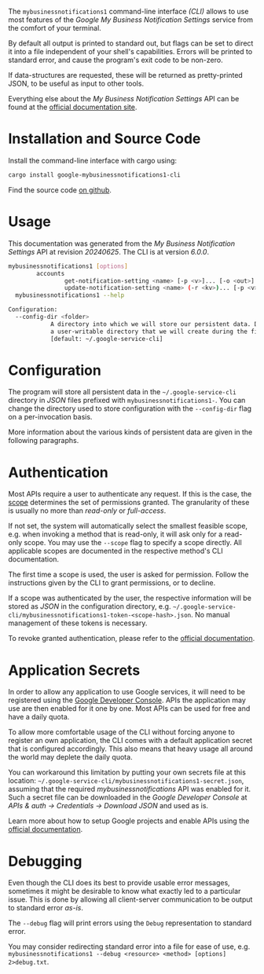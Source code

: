 <!---
DO NOT EDIT !
This file was generated automatically from 'src/generator/templates/cli/README.md.mako'
DO NOT EDIT !
-->
The `mybusinessnotifications1` command-line interface *(CLI)* allows to use most features of the *Google My Business Notification Settings* service from the comfort of your terminal.

By default all output is printed to standard out, but flags can be set to direct it into a file independent of your shell's
capabilities. Errors will be printed to standard error, and cause the program's exit code to be non-zero.

If data-structures are requested, these will be returned as pretty-printed JSON, to be useful as input to other tools.

Everything else about the *My Business Notification Settings* API can be found at the
[official documentation site](https://developers.google.com/my-business/).

# Installation and Source Code

Install the command-line interface with cargo using:

```bash
cargo install google-mybusinessnotifications1-cli
```

Find the source code [on github](https://github.com/Byron/google-apis-rs/tree/main/gen/mybusinessnotifications1-cli).

# Usage

This documentation was generated from the *My Business Notification Settings* API at revision *20240625*. The CLI is at version *6.0.0*.

```bash
mybusinessnotifications1 [options]
        accounts
                get-notification-setting <name> [-p <v>]... [-o <out>]
                update-notification-setting <name> (-r <kv>)... [-p <v>]... [-o <out>]
  mybusinessnotifications1 --help

Configuration:
  --config-dir <folder>
            A directory into which we will store our persistent data. Defaults to
            a user-writable directory that we will create during the first invocation.
            [default: ~/.google-service-cli]

```

# Configuration

The program will store all persistent data in the `~/.google-service-cli` directory in *JSON* files prefixed with `mybusinessnotifications1-`.  You can change the directory used to store configuration with the `--config-dir` flag on a per-invocation basis.

More information about the various kinds of persistent data are given in the following paragraphs.

# Authentication

Most APIs require a user to authenticate any request. If this is the case, the [scope][scopes] determines the
set of permissions granted. The granularity of these is usually no more than *read-only* or *full-access*.

If not set, the system will automatically select the smallest feasible scope, e.g. when invoking a
method that is read-only, it will ask only for a read-only scope.
You may use the `--scope` flag to specify a scope directly.
All applicable scopes are documented in the respective method's CLI documentation.

The first time a scope is used, the user is asked for permission. Follow the instructions given
by the CLI to grant permissions, or to decline.

If a scope was authenticated by the user, the respective information will be stored as *JSON* in the configuration
directory, e.g. `~/.google-service-cli/mybusinessnotifications1-token-<scope-hash>.json`. No manual management of these tokens
is necessary.

To revoke granted authentication, please refer to the [official documentation][revoke-access].

# Application Secrets

In order to allow any application to use Google services, it will need to be registered using the
[Google Developer Console][google-dev-console]. APIs the application may use are then enabled for it
one by one. Most APIs can be used for free and have a daily quota.

To allow more comfortable usage of the CLI without forcing anyone to register an own application, the CLI
comes with a default application secret that is configured accordingly. This also means that heavy usage
all around the world may deplete the daily quota.

You can workaround this limitation by putting your own secrets file at this location:
`~/.google-service-cli/mybusinessnotifications1-secret.json`, assuming that the required *mybusinessnotifications* API
was enabled for it. Such a secret file can be downloaded in the *Google Developer Console* at
*APIs & auth -> Credentials -> Download JSON* and used as is.

Learn more about how to setup Google projects and enable APIs using the [official documentation][google-project-new].


# Debugging

Even though the CLI does its best to provide usable error messages, sometimes it might be desirable to know
what exactly led to a particular issue. This is done by allowing all client-server communication to be
output to standard error *as-is*.

The `--debug` flag will print errors using the `Debug` representation to standard error.

You may consider redirecting standard error into a file for ease of use, e.g. `mybusinessnotifications1 --debug <resource> <method> [options] 2>debug.txt`.


[scopes]: https://developers.google.com/+/api/oauth#scopes
[revoke-access]: http://webapps.stackexchange.com/a/30849
[google-dev-console]: https://console.developers.google.com/
[google-project-new]: https://developers.google.com/console/help/new/
